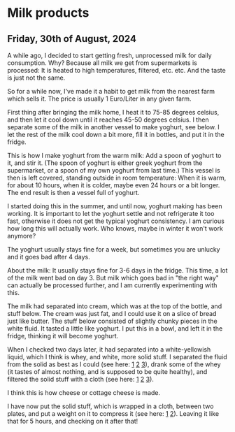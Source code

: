 # Milk products
## Friday, 30th of August, 2024
A while ago, I decided to start getting fresh, unprocessed milk for daily consumption. Why? Because all milk we get from supermarkets is processed: It is heated to high temperatures, filtered, etc. etc. And the taste is just not the same.

So for a while now, I've made it a habit to get milk from the nearest farm which sells it. The price is usually 1 Euro/Liter in any given farm.

First thing after bringing the milk home, I heat it to 75-85 degrees celsius, and then let it cool down until it reaches 45-50 degrees celsius.
I then separate some of the milk in another vessel to make yoghurt, see below. I let the rest of the milk cool down a bit more, fill it in bottles, and put it in the fridge.

This is how I make yoghurt from the warm milk: Add a spoon of yoghurt to it, and stir it. (The spoon of yoghurt is either greek yoghurt from the supermarket, or a spoon of my own yoghurt from last time.)
This vessel is then is left covered, standing outside in room temperature: When it is warm, for about 10 hours, when it is colder, maybe even 24 hours or a bit longer. The end result is then a vessel full of yoghurt.

I started doing this in the summer, and until now, yoghurt making has been working. It is important to let the yoghurt settle and not refrigerate it too fast, otherwise it does not get the typical yoghurt consistency. 
I am curious how long this will actually work. Who knows, maybe in winter it won't work anymore?

The yoghurt usually stays fine for a week, but sometimes you are unlucky and it goes bad after 4 days.

About the milk: It usually stays fine for 3-6 days in the fridge. This time, a lot of the milk went bad on day 3. But milk which goes bad in "the right way" can actually be processed further, and I am currently experimenting with this.

The milk had separated into cream, which was at the top of the bottle, and stuff below. The cream was just fat, and I could use it on a slice of bread just like butter. 
The stuff below consisted of slightly chunky pieces in the white fluid. It tasted a little like yoghurt. I put this in a bowl, and left it in the fridge, thinking it will become yoghurt.

When I checked two days later, it had separated into a white-yellowish liquid, which I think is whey, and white, more solid stuff. 
I separated the fluid from the solid as best as I could (see here: [1](separating_1.jpg) [2](separating_2.jpg) [3](separated.jpg)), drank some of the whey (it tastes of almost nothing, and is supposed to be quite healthy), and filtered the solid stuff with a cloth (see here: [1](filtering_1.jpg) [2](filtering_2.jpg) [3](filtered.jpg)).

I think this is how cheese or cottage cheese is made.

I have now put the solid stuff, which is wrapped in a cloth, between two plates, and put a weight on it to compress it (see here: [1](compressing_1.jpg) [2](compressing_2.jpg)). Leaving it like that for 5 hours, and checking on it after that!
